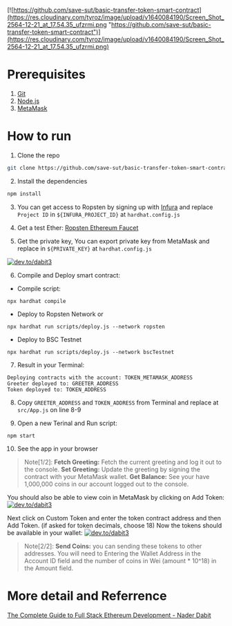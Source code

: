 [![https://github.com/save-sut/basic-transfer-token-smart-contract](https://res.cloudinary.com/tyroz/image/upload/v1640084190/Screen_Shot_2564-12-21_at_17.54.35_ufzrmi.png "https://github.com/save-sut/basic-transfer-token-smart-contract")](https://res.cloudinary.com/tyroz/image/upload/v1640084190/Screen_Shot_2564-12-21_at_17.54.35_ufzrmi.png)

# Prerequisites
1. [Git](https://nodejs.org/)
2. [Node.js](https://nodejs.org/)
3. [MetaMask](https://metamask.io/)

# How to run
1. Clone the repo
```sh
git clone https://github.com/save-sut/basic-transfer-token-smart-contract.git
```

2. Install the dependencies
```sh
npm install
```

3. You can get access to Ropsten by signing up with [Infura](https://infura.io/dashboard) and replace `Project ID` in `${INFURA_PROJECT_ID}` at `hardhat.config.js`

4. Get a test Ether: [Ropsten Ethereum Faucet](https://faucet.ropsten.be/)

5. Get the private key, You can export private key from MetaMask and replace in `${PRIVATE_KEY}` at `hardhat.config.js`

[![dev.to/dabit3](https://res.cloudinary.com/practicaldev/image/fetch/s--_g7R_Fdh--/c_limit%2Cf_auto%2Cfl_progressive%2Cq_auto%2Cw_880/https://dev-to-uploads.s3.amazonaws.com/uploads/articles/deod3d6qix8us12t17i4.jpg "dev.to/dabit3")](https://res.cloudinary.com/practicaldev/image/fetch/s--_g7R_Fdh--/c_limit%2Cf_auto%2Cfl_progressive%2Cq_auto%2Cw_880/https://dev-to-uploads.s3.amazonaws.com/uploads/articles/deod3d6qix8us12t17i4.jpg)

6. Compile and Deploy smart contract:
- Compile script:
```
npx hardhat compile
```
- Deploy to Ropsten Network or
```
npx hardhat run scripts/deploy.js --network ropsten
```
- Deploy to BSC Testnet
```
npx hardhat run scripts/deploy.js --network bscTestnet
```

7. Result in your Terminal:
```
Deploying contracts with the account: TOKEN_METAMASK_ADDRESS
Greeter deployed to: GREETER_ADDRESS
Token deployed to: TOKEN_ADDRESS
```

8. Copy `GREETER_ADDRESS` and `TOKEN_ADDRESS` from Terminal and replace at `src/App.js` on line 8-9

9. Open a new Terinal and Run script:
```
npm start
```

10. See the app in your browser
> Note[1/2]:
<b>Fetch Greeting:</b> Fetch the current greeting and log it out to the console.
<b>Set Greeting:</b> Update the greeting by signing the contract with your MetaMask wallet.
<b>Get Balance:</b> See your have 1,000,000 coins in our account logged out to the console.

You should also be able to view coin in MetaMask by clicking on Add Token:
[![dev.to/dabit3](https://res.cloudinary.com/practicaldev/image/fetch/s--bYhSNJ4P--/c_limit%2Cf_auto%2Cfl_progressive%2Cq_auto%2Cw_880/https://dev-to-uploads.s3.amazonaws.com/uploads/articles/0t2ip26i5d2ltjc9j2a6.jpg "dev.to/dabit3")](https://res.cloudinary.com/practicaldev/image/fetch/s--bYhSNJ4P--/c_limit%2Cf_auto%2Cfl_progressive%2Cq_auto%2Cw_880/https://dev-to-uploads.s3.amazonaws.com/uploads/articles/0t2ip26i5d2ltjc9j2a6.jpg)

Next click on Custom Token and enter the token contract address and then Add Token. (if asked for token decimals, choose 18) Now the tokens should be available in your wallet:
[![dev.to/dabit3](https://res.cloudinary.com/practicaldev/image/fetch/s--tLmPpIH8--/c_limit%2Cf_auto%2Cfl_progressive%2Cq_auto%2Cw_880/https://dev-to-uploads.s3.amazonaws.com/uploads/articles/5op32iqbeszizri72qc0.jpg "dev.to/dabit3")](https://res.cloudinary.com/practicaldev/image/fetch/s--tLmPpIH8--/c_limit%2Cf_auto%2Cfl_progressive%2Cq_auto%2Cw_880/https://dev-to-uploads.s3.amazonaws.com/uploads/articles/5op32iqbeszizri72qc0.jpg)

> Note[2/2]:
<b>Send Coins:</b> you can sending these tokens to other addresses.
You will need to Entering the Wallet Address in the Account ID field and the number of coins in Wei (amount * 10^18) in the Amount field.

# More detail and Referrence
[The Complete Guide to Full Stack Ethereum Development - Nader Dabit](https://dev.to/dabit3/the-complete-guide-to-full-stack-ethereum-development-3j13)
